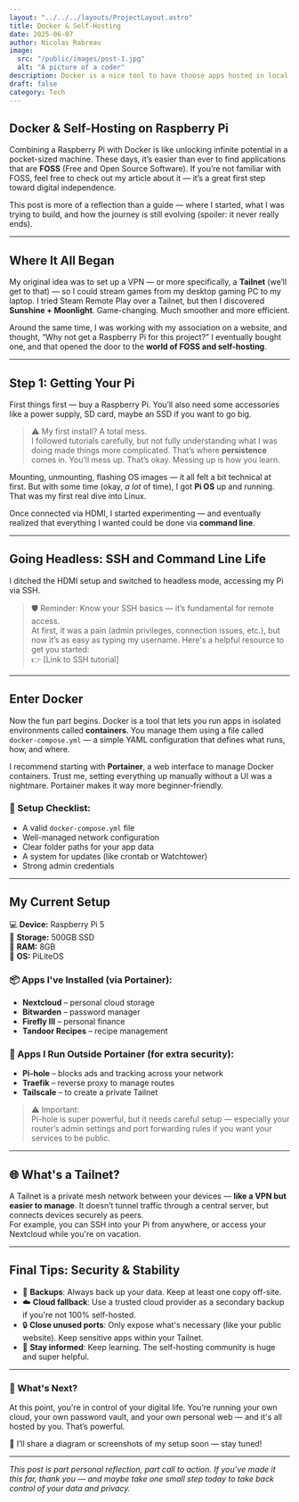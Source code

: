 ```yaml
---
layout: "../../../layouts/ProjectLayout.astro"
title: Docker & Self-Hosting
date: 2025-06-07
author: Nicolas Rabreau
image: 
  src: "/public/images/post-1.jpg"
  alt: "A picture of a coder"
description: Docker is a nice tool to have thoose apps hosted in local on your computer for better control of your data and less money !
draft: false
category: Tech
---
```


## Docker & Self-Hosting on Raspberry Pi

Combining a Raspberry Pi with Docker is like unlocking infinite potential in a pocket-sized machine. These days, it’s easier than ever to find applications that are **FOSS** (Free and Open Source Software). If you’re not familiar with FOSS, feel free to check out my article about it — it’s a great first step toward digital independence.

This post is more of a reflection than a guide — where I started, what I was trying to build, and how the journey is still evolving (spoiler: it never really ends).

---

## Where It All Began

My original idea was to set up a VPN — or more specifically, a **Tailnet** (we’ll get to that) — so I could stream games from my desktop gaming PC to my laptop. I tried Steam Remote Play over a Tailnet, but then I discovered **Sunshine + Moonlight**. Game-changing. Much smoother and more efficient.

Around the same time, I was working with my association on a website, and thought, “Why not get a Raspberry Pi for this project?” I eventually bought one, and that opened the door to the **world of FOSS and self-hosting**.

---

## Step 1: Getting Your Pi

First things first — buy a Raspberry Pi. You’ll also need some accessories like a power supply, SD card, maybe an SSD if you want to go big.

> ⚠️ My first install? A total mess.  
I followed tutorials carefully, but not fully understanding what I was doing made things more complicated. That’s where **persistence** comes in. You’ll mess up. That’s okay. Messing up is how you learn.

Mounting, unmounting, flashing OS images — it all felt a bit technical at first. But with some time (okay, *a lot* of time), I got **Pi OS** up and running. That was my first real dive into Linux.

Once connected via HDMI, I started experimenting — and eventually realized that everything I wanted could be done via **command line**.

---

## Going Headless: SSH and Command Line Life

I ditched the HDMI setup and switched to headless mode, accessing my Pi via SSH.

> 🛡️ Reminder: Know your SSH basics — it’s fundamental for remote access.  
At first, it was a pain (admin privileges, connection issues, etc.), but now it’s as easy as typing my username. Here's a helpful resource to get you started:  
👉 [Link to SSH tutorial]

---

## Enter Docker

Now the fun part begins. Docker is a tool that lets you run apps in isolated environments called **containers**. You manage them using a file called `docker-compose.yml` — a simple YAML configuration that defines what runs, how, and where.

I recommend starting with **Portainer**, a web interface to manage Docker containers. Trust me, setting everything up manually without a UI was a nightmare. Portainer makes it way more beginner-friendly.

### 🧱 Setup Checklist:
- A valid `docker-compose.yml` file
- Well-managed network configuration
- Clear folder paths for your app data
- A system for updates (like crontab or Watchtower)
- Strong admin credentials

---

## My Current Setup

💻 **Device:** Raspberry Pi 5  
💽 **Storage:** 500GB SSD  
🧠 **RAM:** 8GB  
🧾 **OS:** PiLiteOS

### 📦 Apps I've Installed (via Portainer):
- **Nextcloud** – personal cloud storage
- **Bitwarden** – password manager
- **Firefly III** – personal finance
- **Tandoor Recipes** – recipe management

### 🔐 Apps I Run Outside Portainer (for extra security):
- **Pi-hole** – blocks ads and tracking across your network
- **Traefik** – reverse proxy to manage routes
- **Tailscale** – to create a private Tailnet

> ⚠️ Important:  
Pi-hole is super powerful, but it needs careful setup — especially your router’s admin settings and port forwarding rules if you want your services to be public.

---

## 🌐 What's a Tailnet?

A Tailnet is a private mesh network between your devices — **like a VPN but easier to manage**. It doesn’t tunnel traffic through a central server, but connects devices securely as peers.  
For example, you can SSH into your Pi from anywhere, or access your Nextcloud while you're on vacation.

---

## Final Tips: Security & Stability

- 🔁 **Backups**: Always back up your data. Keep at least one copy off-site.
- ☁️ **Cloud fallback**: Use a trusted cloud provider as a secondary backup if you're not 100% self-hosted.
- 🔒 **Close unused ports**: Only expose what's necessary (like your public website). Keep sensitive apps within your Tailnet.
- 🧠 **Stay informed**: Keep learning. The self-hosting community is huge and super helpful.

---

### 🤖 What's Next?

At this point, you're in control of your digital life. You’re running your own cloud, your own password vault, and your own personal web — and it's all hosted by you. That’s powerful.

🧱 I’ll share a diagram or screenshots of my setup soon — stay tuned!

---

*This post is part personal reflection, part call to action. If you’ve made it this far, thank you — and maybe take one small step today to take back control of your data and privacy.*
